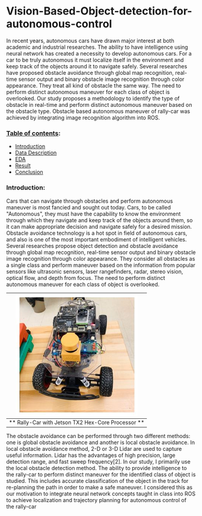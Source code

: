 # Vision-Based-Object-detection-for-autonomous-control

In recent years, autonomous cars have drawn major interest at both academic and industrial researches.
The ability to have intelligence using neural network has created a necessity to develop autonomous
cars. For a car to be truly autonomous it must localize itself in the environment and keep track of the
objects around it to navigate safely. Several researches have proposed obstacle avoidance through
global map recognition, real-time sensor output and binary obstacle image recognition through color
appearance. They treat all kind of obstacle the same way. The need to perform distinct autonomous
maneuver for each class of object is overlooked. Our study proposes a methodology to identify the
type of obstacle in real-time and perform distinct autonomous maneuver based on the obstacle type.
Obstacle based autonomous maneuver of rally-car was achieved by integrating image recognition
algorithm into ROS.


### <ins>Table of contents</ins>:
  - [ Introduction ](#intro)
  - [ Data Description ](#desc)
  - [ EDA ](#eda)
  - [ Result ](#res)
  - [ Conclusion ](#con)


<a name='intro'></a>
### Introduction:
Cars that can navigate through obstacles and perform autonomous maneuver is most fancied and sought out today.
Cars, to be called "Autonomous", they must have the capability to know the environment through which they navigate
and keep track of the objects around them, so it can make appropriate decision and navigate safely for a desired
mission. Obstacle avoidance technology is a hot spot in field of autonomous cars, and also is one of the most important
embodiment of intelligent vehicles.
Several researches propose object detection and obstacle avoidance through global map recognition, real-time sensor
output and binary obstacle image recognition through color appearance. They consider all obstacles as a single
class and perform maneuver based on the information from popular sensors like ultrasonic sensors, laser rangefinders,
radar, stereo vision, optical flow, and depth from focus. The need to perform distinct autonomous maneuver for each
class of object is overlooked.

| ![Rally Car](images/rc.JPG) | 
|:--:| 
| ** Rally-Car with Jetson TX2 Hex-Core Processor **|

The obstacle avoidance can be performed through two different methods: one is global obstacle avoidance and another
is local obstacle avoidance. In local obstacle avoidance method, 2-D or 3-D Lidar are used to capture useful information.
Lidar has the advantages of high precision, large detection range, and fast sweep frequency[2]. In our study, I
primarily use the local obstacle detection method. The ability to provide intelligence to the rally-car to perform distinct
maneuver for the identified class of object is studied. This includes accurate classification of the object in the track for
re-planning the path in order to make a safe maneuver. I considered this as our motivation to integrate neural network
concepts taught in class into ROS to achieve localization and trajectory planning for autonomous control of the rally-car
